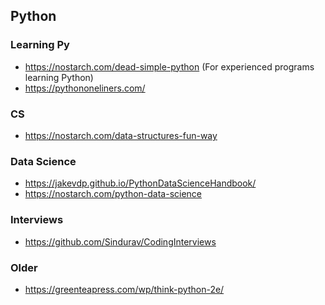 ## Python

### Learning Py

- https://nostarch.com/dead-simple-python
  (For experienced programs learning Python)
- https://pythononeliners.com/

### CS

- https://nostarch.com/data-structures-fun-way
  
### Data Science

- https://jakevdp.github.io/PythonDataScienceHandbook/
- https://nostarch.com/python-data-science

### Interviews

- https://github.com/Sindurav/CodingInterviews

### Older

- https://greenteapress.com/wp/think-python-2e/
<!--stackedit_data:
eyJoaXN0b3J5IjpbMjA0MDk1OTk4NSwxMzMyMjUwNjM4LC02Nj
UwNjE2MDUsLTQyMTc1ODE5NCwtMTE4ODE5MTYxOV19
-->